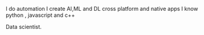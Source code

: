 I do automation
I create AI,ML and DL cross platform and native apps
I know python , javascript and c++

Data scientist.
